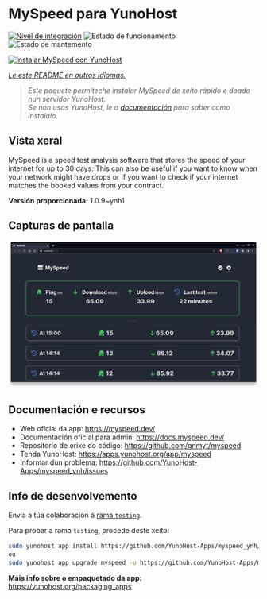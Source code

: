 <!--
NOTA: Este README foi creado automáticamente por <https://github.com/YunoHost/apps/tree/master/tools/readme_generator>
NON debe editarse manualmente.
-->

# MySpeed para YunoHost

[![Nivel de integración](https://dash.yunohost.org/integration/myspeed.svg)](https://ci-apps.yunohost.org/ci/apps/myspeed/) ![Estado de funcionamento](https://ci-apps.yunohost.org/ci/badges/myspeed.status.svg) ![Estado de mantemento](https://ci-apps.yunohost.org/ci/badges/myspeed.maintain.svg)

[![Instalar MySpeed con YunoHost](https://install-app.yunohost.org/install-with-yunohost.svg)](https://install-app.yunohost.org/?app=myspeed)

*[Le este README en outros idiomas.](./ALL_README.md)*

> *Este paquete permíteche instalar MySpeed de xeito rápido e doado nun servidor YunoHost.*  
> *Se non usas YunoHost, le a [documentación](https://yunohost.org/install) para saber como instalalo.*

## Vista xeral

MySpeed is a speed test analysis software that stores the speed of your internet for up to 30 days. This can also be useful if you want to know when your network might have drops or if you want to check if your internet matches the booked values from your contract.



**Versión proporcionada:** 1.0.9~ynh1

## Capturas de pantalla

![Captura de pantalla de MySpeed](./doc/screenshots/screenshot.png)

## Documentación e recursos

- Web oficial da app: <https://myspeed.dev/>
- Documentación oficial para admin: <https://docs.myspeed.dev/>
- Repositorio de orixe do código: <https://github.com/gnmyt/myspeed>
- Tenda YunoHost: <https://apps.yunohost.org/app/myspeed>
- Informar dun problema: <https://github.com/YunoHost-Apps/myspeed_ynh/issues>

## Info de desenvolvemento

Envía a túa colaboración á [rama `testing`](https://github.com/YunoHost-Apps/myspeed_ynh/tree/testing).

Para probar a rama `testing`, procede deste xeito:

```bash
sudo yunohost app install https://github.com/YunoHost-Apps/myspeed_ynh/tree/testing --debug
ou
sudo yunohost app upgrade myspeed -u https://github.com/YunoHost-Apps/myspeed_ynh/tree/testing --debug
```

**Máis info sobre o empaquetado da app:** <https://yunohost.org/packaging_apps>
